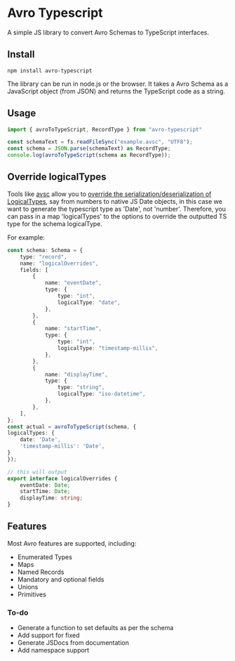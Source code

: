 # Avro Typescript

A simple JS library to convert Avro Schemas to TypeScript interfaces.

## Install

```
npm install avro-typescript
```

The library can be run in node.js or the browser. It takes a Avro Schema as a JavaScript object (from JSON) and returns the TypeScript code as a string.

## Usage

```typescript
import { avroToTypeScript, RecordType } from "avro-typescript"

const schemaText = fs.readFileSync("example.avsc", "UTF8");
const schema = JSON.parse(schemaText) as RecordType;
console.log(avroToTypeScript(schema as RecordType));
```

## Override logicalTypes

Tools like [avsc](https://github.com/mtth/avsc) allow you to [override the serialization/deserialization of LogicalTypes](https://github.com/mtth/avsc/wiki/Advanced-usage#logical-types),
 say from numbers to native JS Date objects, in this case we want to generate the typescript type as 'Date', not 'number'.
 Therefore, you can pass in a map 'logicalTypes' to the options to override the outputted TS type for the schema logicalType.
 
For example:

```typescript
const schema: Schema = {
    type: "record",
    name: "logicalOverrides",
    fields: [
        {
            name: "eventDate",
            type: {
                type: "int",
                logicalType: "date",
            },
        },
        {
            name: "startTime",
            type: {
                type: "int",
                logicalType: "timestamp-millis",
            },
        },
        {
            name: "displayTime",
            type: {
                type: "string",
                logicalType: "iso-datetime",
            },
        },
    ],
};
const actual = avroToTypeScript(schema, {
logicalTypes: {
    date: 'Date',
    'timestamp-millis': 'Date',
}
});

// this will output
export interface logicalOverrides {
    eventDate: Date;
    startTime: Date;
    displayTime: string;
}
```

## Features

Most Avro features are supported, including:

* Enumerated Types
* Maps
* Named Records
* Mandatory and optional fields
* Unions
* Primitives

### To-do

* Generate a function to set defaults as per the schema
* Add support for fixed
* Generate JSDocs from documentation
* Add namespace support
